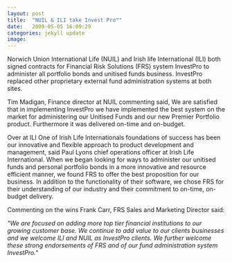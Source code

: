 ```yaml
---
layout: post
title:  "NUIL & ILI take Invest Pro™"
date:   2009-05-05 16:09:29
categories: jekyll update
image: 
---
```


Norwich Union International Life (NUIL) and Irish life International (ILI) both signed contracts for Financial Risk Solutions (FRS) system InvestPro to administer all portfolio bonds and unitised funds business. InvestPro replaced other proprietary external fund administration systems at both sites.

Tim Madigan, Finance director at NUIL commenting said, We are satisfied that in implementing InvestPro we have implemented the best system on the market for administering our Unitised Funds and our new Premier Portfolio product. Furthermore it was delivered on-time and on-budget.

Over at ILI One of Irish Life Internationals foundations of success has been our innovative and flexible approach to product development and management, said Paul Lyons chief operations officer at Irish Life International. When we began looking for ways to administer our unitised funds and personal portfolio bonds in a more innovative and resource efficient manner, we found FRS to offer the best proposition for our business. In addition to the functionality of their software, we chose FRS for their understanding of our industry and their commitment to on-time, on-budget delivery.

Commenting on the wins Frank Carr, FRS Sales and Marketing Director said:

*"We are focused on adding more top tier financial institutions to our growing customer base. We continue to add value to our clients businesses and we welcome ILI and NUIL as InvestPro clients. We further welcome these strong endorsements of FRS and of our fund administration system InvestPro."*